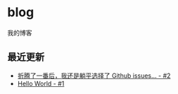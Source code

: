 # blog
我的博客

## 最近更新
- [折腾了一番后，我还是躺平选择了 Github issues... - #2](https://github.com/miner233/blog/issues/2)
- [Hello World - #1](https://github.com/miner233/blog/issues/1)
